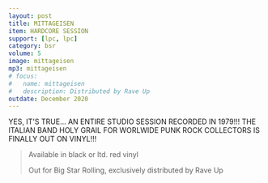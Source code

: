 ```yaml
---
layout: post
title: MITTAGEISEN
item: HARDCORE SESSION
support: [lpc, lpc]
category: bsr
volume: 5
image: mittageisen
mp3: mittageisen
# focus:
#   name: mittageisen
#   description: Distributed by Rave Up
outdate: December 2020
---
```


YES, IT'S TRUE... AN ENTIRE STUDIO SESSION RECORDED IN 1979!!! THE ITALIAN BAND HOLY GRAIL FOR WORLWIDE PUNK ROCK COLLECTORS IS FINALLY OUT ON VINYL!!!

> Available in black or ltd. red vinyl
>
> Out for Big Star Rolling, exclusively distributed by Rave Up

